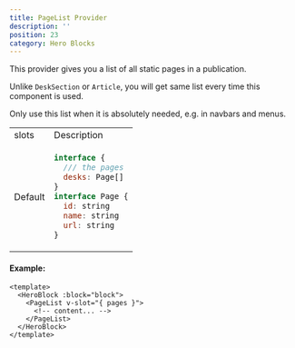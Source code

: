 ```yaml
---
title: PageList Provider
description: ''
position: 23
category: Hero Blocks
---
```


This provider gives you a list of all static pages in a publication.

Unlike `DeskSection` or `Article`, you will get same list every time this component is used.

<alert type="warning">Only use this list when it is absolutely needed, e.g. in navbars and menus.</alert>

<table>
  <tr>
    <td>slots</td><td>Description</td>
  </tr>
  <tr>
    <td>Default</td>
    <td>

  <code-block active>

```js
interface {
  /// the pages
  desks: Page[]
}
interface Page {
  id: string
  name: string
  url: string
}
```

  </code-block>
    </td>
  </tr>
</table>

#### Example:

```vue
<template>
  <HeroBlock :block="block">
    <PageList v-slot="{ pages }">
      <!-- content... -->
    </PageList>
  </HeroBlock>
</template>
```
